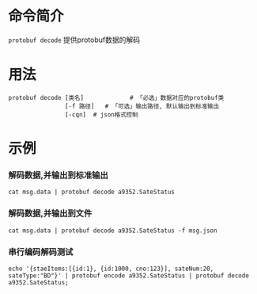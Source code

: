 命令简介
======= 

`protobuf decode` 提供protobuf数据的解码
    
用法
=======

```    
protobuf decode [类名]             # 「必选」数据对应的protobuf类
                [-f 路径]   # 「可选」输出路径, 默认输出到标准输出
                [-cqn]  # json格式控制
```

示例
=======

### 解码数据,并输出到标准输出
```
cat msg.data | protobuf decode a9352.SateStatus
```

### 解码数据,并输出到文件
```
cat msg.data | protobuf decode a9352.SateStatus -f msg.json
```

### 串行编码解码测试
```
echo '{staeItems:[{id:1}, {id:1000, cno:123}], sateNum:20, sateType:"BD"}' | protobuf encode a9352.SateStatus | protobuf decode a9352.SateStatus;
```